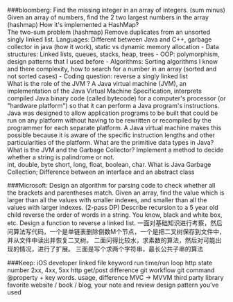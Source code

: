 ###bloomberg:
Find the missing integer in an array of integers.  (sum minus)
Given an array of numbers, find the 2 two largest numbers in the array (hashmap)
How it's implemented a HashMap?  
The two-sum problem (hashmap)
Remove duplicates from an unsorted singly linked list.
Languages: Different between Java and C++, garbage collector in java (how it work), static vs dynamic memory allocation - Data structures: Linked lists, queues, stacks, heap, trees - OOP: polymorphism, design patterns that I used before - Algorithms: Sorting algorithms I know and there complexity, how to search for a number in an array (sorted and not sorted cases) - Coding question: reverse a singly linked list  
What is the role of the JVM ?  A Java virtual machine (JVM), an implementation of the Java Virtual Machine Specification, interprets compiled Java binary code (called bytecode) for a computer's processor (or "hardware platform") so that it can perform a Java program's instructions. Java was designed to allow application programs to be built that could be run on any platform without having to be rewritten or recompiled by the programmer for each separate platform. A Java virtual machine makes this possible because it is aware of the specific instruction lengths and other particularities of the platform.
What are the primitive data types in Java? What is the JVM and the Garbage Collector? Implement a method to decide whether a string is palindrome or not.  
	int, double, byte short, long, float, boolean, char.
What is Java Garbage Collection; Difference between an interface and an abstract class



###Microsoft:
Design an algorithm for parsing code to check whether all the brackets and parentheses match.
Given an array, find the value which is larger than all the values with smaller indexes, and smaller than all the values with larger indexes. (2-pass DP)
Describe recursion to a 5 year old child
 reverse the order of words in a string.
 You know, black and white box, etc.
 Design a function to reverse a linked list.
一面对基础知识进行考察，然后问算法写代码，一个是单链表删除倒数M个节点，一个是把二叉树保存到文件中，并从文件中读出并恢复二叉树。
二面问得比较水，求素数的算法，然后对可能出现的情况，进行了扩展。
三面是写个求两个字符串，最长公共子串的算法


###Keep: iOS developer
linked file keyword
run time/run loop
http state number 2xx, 4xx, 5xx
http get/post difference
git workflow
git command
@property + key words. usage, difference
MVC -> MVVM
third party library
favorite website / book / blog, your note and review
design pattern you’ve used






